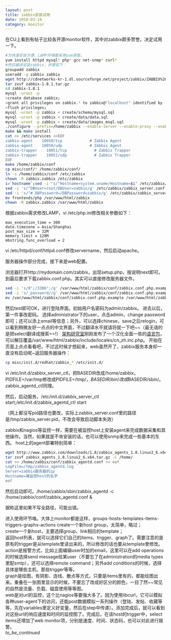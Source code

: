 ```yaml
---
layout: post
title: zabbix安装试用
date: 2010-03-18
category: monitor
---
```


在CU上看到有帖子比较各开源monitor软件，其中对zabbix颇多赞誉。决定试用一下。
```bash
#为快速安装方便，LAMP环境都采用yum获取。
yum install httpd mysql* php* gcc net-snmp* curl*
#然后编译安装zabbix，步骤如下：
groupadd zabbix
useradd -g zabbix zabbix
wget http://cdnetworks-kr-1.dl.sourceforge.net/project/zabbix/ZABBIX%20Latest%20Stable/1.8.1/zabbix-1.8.1.tar.gz
tar zxvf zabbix-1.8.1.tar.gz
cd zabbix-1.8.1
mysql -uroot -p
>create database zabbix;
>grant all privileges on zabbix.* to zabbix@"localhost" identified by '123456';
>flush privileges;
mysql -uroot -p zabbix < create/schema/mysql.sql
mysql -uroot -p zabbix < create/data/data.sql
mysql -uroot -p zabbix < create/data/images_msql.sql
./configure --prefix=/home/zabbix --enable-server --enable-proxy --enable-agent --with-mysql --with-net-snmp --with-libcurl
make && make install
cat >> /etc/services <<EOF
zabbix-agent    10050/tcp            # Zabbix Agent
zabbix-agent    10050/udp            # Zabbix Agent
zabbix-trapper    10051/tcp            # Zabbix Trapper
zabbix-trapper    10051/udp            # Zabbix Trapper
EOF
make /home/zabbix/conf
cp misc/conf/* /home/zabbix/conf/
ln -s /home/zabbix/conf /etc/zabbix
chown -R zabbix.zabbix /etc/zabbix
i=`hostname`;sed -i "s/^Hostname=system.uname/Hostname=$i" /etc/zabbix/zabbix_agentd.conf
sed -i 's/^DBUser=root/DBUser=zabbix/g' /etc/zabbix/zabbix_server.conf
sed -i 's/^# DBPassword=/DBPassword=zabbix/g' /etc/zabbix/zabbix_server.conf
mv frontends/php /var/www/html/zabbix
chown -R zabbix.zabbix /var/www/html/zabbix
```
根据zabbix需求修改LAMP，vi /etc/php.ini修改相关参数如下：

    max_execution_time = 300
    date.timezone = Asia/Shanghai
    post_max_size = 32M
    memory_limit = 128M
    mbstring.func_overload = 2

vi /etc/httpd/conf/httpd.conf修改servername，然后启动apache。

服务器操作部分完成，接下来是web配置。

浏览器打开http://mydomain.com/zabbix，出现setup.php，按说明next即可。到最后要求下载zabbix.conf.php。其实可以直接修改服务器文件。

```bash
sed -i 's/0";/3306";/g' /var/www/html/zabbix/conf/zabbix.conf.php.example
sed -i 's/_password//g' /var/www/html/zabbix/conf/zabbix.conf.php.example
mv /var/www/html/zabbix/conf/zabbix.conf.php.example /var/www/html/zabbix/conf/zabbix.conf.php
```

然后test即可OK，进行登陆界面。初始用户名密码为admin/zabbix。
进去以后，第一件事改密码。
选择administrator下的user，点击admin，change password即可；还可以添上email等信息；另外，可以选择chinese，save之后relogin，可以看到稍微友好一点点的中文界面，不过翻译水平就请将就一下吧~~（最无语的是把select翻译成搜索==!）
<a href="http://www.hiadmin.com" target="_blank">架构研究室</a>刚刚发布了一个汉化全面一些的<a href="http://www.hiadmin.com/wp-content/uploads/2010/03/cn_zh.inc.php_.tar.gz" target="_blank">语言包</a>，可以解压覆盖/var/www/html/zabbix/include/locales/cn_zh.inc.php。
开始在页面上点点看看吧，不过这时候才想起来，web虽然开了，zabbix服务本身却一直没有启动呢~返回服务器操作：
```bash
cp misc/init.d/redhat/zabbix_* /etc/init.d/
```
vi /etc/init.d/zabbix_server_ctl，把BASEDIR改成/home/zabbix，PIDFILE=/var/tmp修改成PIDFILE=/tmp/，$BASEDIR/bin/改成$BASEDIR/sbin/。zabbix_agentd_ctl同理。

然后，启动服务，/etc/init.d/zabbix_server_ctl start;/etc/init.d/zabbix_agentd_ctl start

（网上都没写pid路径也要改，实际上zabbix_server.conf里的路径是/tmp/zabbix_server.pid，不改会导致启动脚本失效）

zabbix和nagios等监控一样，需要在被监控host上安装agent来完成数据采集和其他操作。当然，如果就是不肯安装的话，也可以使用snmp来完成一些基本的东西。
host上的agent部署特别简单：
```bash
wget http://www.zabbix.com/downloads/1.8/zabbix_agents_1.8.linux2_6.x64.tar.gz
tar zxvf zabbix_agents_1.8.linux2_6.x64.tar.gz -C /home/
cat >> /home/zabbix/conf/zabbix_agentd.conf << eof
LogFile=/tmp/zabbix_agentd.log
Server=zabbix服务器的ip
Hostname=被监控host的名字
eof
```
然后启动即可。/home/zabbix/sbin/zabbix_agentd -c /home/zabbix/conf/zabbix_agentd.conf &

据称这里如果不写全路径，可能出错。

进入使用环节咯。大体上monitor都是这样，groups-hosts-templates-items-triggers-graphs-actions
create一个新host group，太简单，略过；    
create一个新host，主要选择group、link相应的template；    
返回host列表，就可以选择它们自己的items、trigger、graph了。需要注意的是原有的trigger是从template里读出来的，所以修改的话也要从template里修改。    
action是报警方式，比如上面编辑user时加的email，这里可以在add operations的时候选择send message给某user（不要忘了在administration的media types里配smtp），还可以选择remote command；另外add conditions的时候，选择具体是哪些主机、那些trigger等等。    
graph是绘图，有阴影、连线、散点等方式，只要是items里有的，都能绘图出来。重叠在一张图里显示的时候，不要忘了改成好区分的颜色，一目了然~~常见的自然是流量、负载、磁盘使用等等图。    
web是对url的监控，这个比nagios等要强大多了。因为使用libcurl，它可以模拟各种user-agent下的访问，还能post数据模拟一系列操作（登陆、发帖、收藏等等，先在variables里定义好变量，然后在step中传递）。添加完成后，就可以看到对这些url的响应速度和时间的监控图了。完成后，在该host的trigger中，select items还增加了web monitor项，分别是速度、时间、状态码，也可以对此进行报警。    
_to_be_continued_


